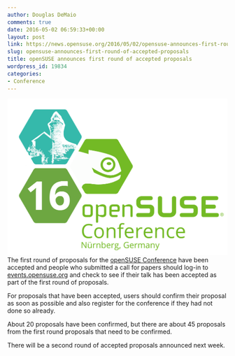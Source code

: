```yaml
---
author: Douglas DeMaio
comments: true
date: 2016-05-02 06:59:33+00:00
layout: post
link: https://news.opensuse.org/2016/05/02/opensuse-announces-first-round-of-accepted-proposals/
slug: opensuse-announces-first-round-of-accepted-proposals
title: openSUSE announces first round of accepted proposals
wordpress_id: 19834
categories:
- Conference
---
```


![oscfinal](/wp-content/uploads/2016/02/oscfinal-1.png)The first round of proposals for the [openSUSE Conference](https://events.opensuse.org/conference/oSC16) have been accepted and people who submitted a call for papers should log-in to [events.opensuse.org](https://events.opensuse.org) and check to see if their talk has been accepted as part of the first round of proposals.

For proposals that have been accepted, users should confirm their proposal as soon as possible and also register for the conference if they had not done so already.

About 20 proposals have been confirmed, but there are about 45 proposals from the first round proposals that need to be confirmed.

There will be a second round of accepted proposals announced next week.
